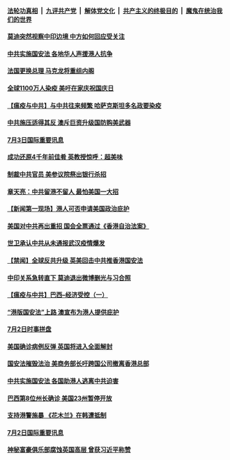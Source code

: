 ####  [法轮功真相](../../../../basic/blob/master/README.md?t=07040302) &nbsp;|&nbsp; [九评共产党](../../../../9ping.md/blob/master/README.md?t=07040302) &nbsp;|&nbsp; [解体党文化](../../../../jtdwh.md/blob/master/README.md?t=07040302)  &nbsp;|&nbsp; [共产主义的终极目的](../../../../gczydzjmd.md/blob/master/README.md?t=07040302) &nbsp;|&nbsp; [魔鬼在统治我们的世界](../../../../mgztzwmdsj.md/blob/master/README.md?t=07040302) 


#### [莫迪突然视察中印边境 中方如何回应受关注](../pages/prog202/a102885380.md?t=07040302) 

#### [中共实施国安法 各地华人声援港人抗争](../pages/prog202/a102885323.md?t=07040302) 

#### [法国更换总理 马克龙将重组内阁](../pages/prog202/a102885325.md?t=07040302) 

#### [全球1100万人染疫 美吁在家庆祝国庆日](../pages/prog202/a102885309.md?t=07040302) 

#### [【瘟疫与中共】与中共往来频繁 哈萨克斯坦多名政要染疫](../pages/prog202/a102885260.md?t=07040302) 

#### [中共施压适得其反 澳斥巨资升级国防购美武器](../pages/prog202/a102885064.md?t=07040302) 


#### [7月3日国际重要讯息](../pages/prog202/a102885146.md?t=07040302) 

#### [成功还原4千年前佳肴 英教授惊呼：超美味](../pages/prog202/a102885047.md?t=07040302) 

#### [制裁中共官员 美参议院祭出银行杀招](../pages/prog202/a102885040.md?t=07040302) 

#### [章天亮：中共留港不留人 最怕美国一大招](../pages/prog202/a102884985.md?t=07040302) 

#### [【新闻第一现场】港人可否申请美国政治庇护](../pages/prog202/a102884980.md?t=07040302) 

#### [美国对中共再出重招 国会全票通过《香港自治法案》](../pages/prog202/a102884931.md?t=07040302) 

#### [世卫承认中共从未通报武汉疫情爆发](../pages/prog202/a102884898.md?t=07040302) 


#### [【禁闻】全球反共升级 英美回击中共推香港国安法](../pages/prog202/a102884786.md?t=07040302) 

#### [中印关系急转直下 莫迪退出微博删光与习合照](../pages/prog202/a102884771.md?t=07040302) 

#### [【瘟疫与中共】巴西–经济受控（一）](../pages/prog202/a102884546.md?t=07040302) 

#### [“港版国安法”上路 澳宣布为港人提供庇护](../pages/prog202/a102884694.md?t=07040302) 

#### [7月2日时事拼盘](../pages/prog202/a102884710.md?t=07040302) 

#### [美国确诊病例反弹 英国将进入全面解封](../pages/prog202/a102884706.md?t=07040302) 

#### [国安法摧毁法治 美商务部长吁跨国公司撤离香港总部](../pages/prog202/a102884653.md?t=07040302) 


#### [中共实施国安法 各国助港人逃离中共迫害](../pages/prog202/a102884584.md?t=07040302) 

#### [巴西第8位州长确诊 美国23州暂停开放](../pages/prog202/a102884577.md?t=07040302) 

#### [支持港警施暴 《花木兰》在韩遭抵制](../pages/prog202/a102884503.md?t=07040302) 


#### [7月2日国际重要讯息](../pages/prog202/a102884403.md?t=07040302) 

#### [神秘富豪俱乐部腐蚀英国高层 曾获习近平称赞](../pages/prog202/a102884334.md?t=07040302) 

